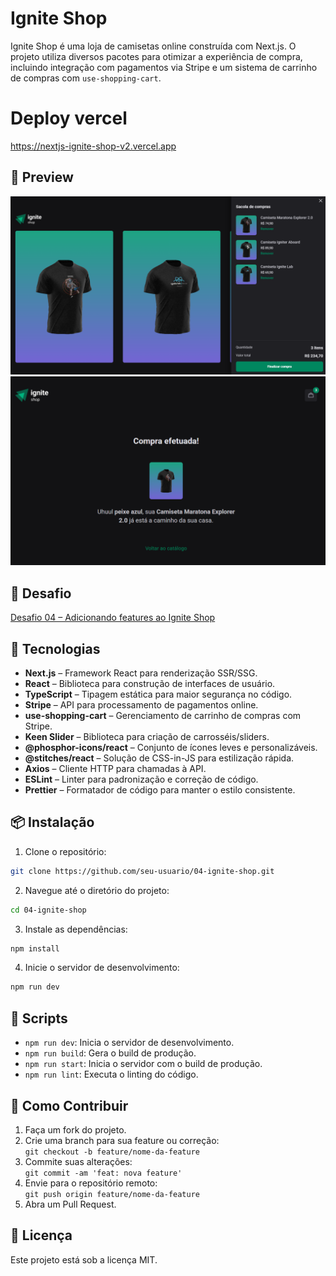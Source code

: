 # Ignite Shop

Ignite Shop é uma loja de camisetas online construída com Next.js. O projeto utiliza diversos pacotes para otimizar a experiência de compra, incluindo integração com pagamentos via Stripe e um sistema de carrinho de compras com `use-shopping-cart`.

# Deploy vercel
https://nextjs-ignite-shop-v2.vercel.app

## 📸 Preview

![Preview 1](./preview-1.png)  
![Preview 2](./preview-2.png)

## 🧠 Desafio

[Desafio 04 – Adicionando features ao Ignite Shop](https://efficient-sloth-d85.notion.site/Desafio-04-Adicionando-features-ao-Ignite-Shop-91e5b2c26c9342f5b1375ba66907d0b7)

## 🚀 Tecnologias

- **Next.js** – Framework React para renderização SSR/SSG.
- **React** – Biblioteca para construção de interfaces de usuário.
- **TypeScript** – Tipagem estática para maior segurança no código.
- **Stripe** – API para processamento de pagamentos online.
- **use-shopping-cart** – Gerenciamento de carrinho de compras com Stripe.
- **Keen Slider** – Biblioteca para criação de carrosséis/sliders.
- **@phosphor-icons/react** – Conjunto de ícones leves e personalizáveis.
- **@stitches/react** – Solução de CSS-in-JS para estilização rápida.
- **Axios** – Cliente HTTP para chamadas à API.
- **ESLint** – Linter para padronização e correção de código.
- **Prettier** – Formatador de código para manter o estilo consistente.

## 📦 Instalação

1. Clone o repositório:

```bash
git clone https://github.com/seu-usuario/04-ignite-shop.git
```

2. Navegue até o diretório do projeto:

```bash
cd 04-ignite-shop
```

3. Instale as dependências:

```bash
npm install
```

4. Inicie o servidor de desenvolvimento:

```bash
npm run dev
```

## 🧪 Scripts

- `npm run dev`: Inicia o servidor de desenvolvimento.
- `npm run build`: Gera o build de produção.
- `npm run start`: Inicia o servidor com o build de produção.
- `npm run lint`: Executa o linting do código.

## 🤝 Como Contribuir

1. Faça um fork do projeto.
2. Crie uma branch para sua feature ou correção:  
   `git checkout -b feature/nome-da-feature`
3. Commite suas alterações:  
   `git commit -am 'feat: nova feature'`
4. Envie para o repositório remoto:  
   `git push origin feature/nome-da-feature`
5. Abra um Pull Request.

## 📝 Licença

Este projeto está sob a licença MIT.
